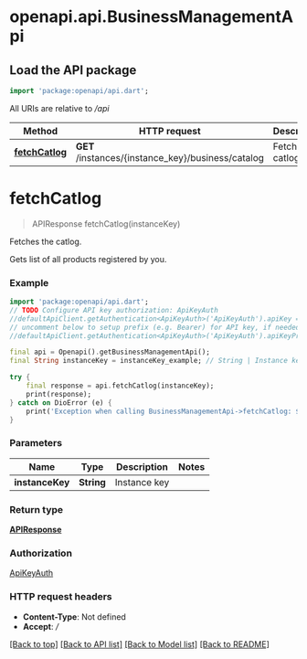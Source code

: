 # openapi.api.BusinessManagementApi

## Load the API package
```dart
import 'package:openapi/api.dart';
```

All URIs are relative to */api*

Method | HTTP request | Description
------------- | ------------- | -------------
[**fetchCatlog**](BusinessManagementApi.md#fetchcatlog) | **GET** /instances/{instance_key}/business/catalog | Fetches the catlog.


# **fetchCatlog**
> APIResponse fetchCatlog(instanceKey)

Fetches the catlog.

Gets list of all products registered by you.

### Example
```dart
import 'package:openapi/api.dart';
// TODO Configure API key authorization: ApiKeyAuth
//defaultApiClient.getAuthentication<ApiKeyAuth>('ApiKeyAuth').apiKey = 'YOUR_API_KEY';
// uncomment below to setup prefix (e.g. Bearer) for API key, if needed
//defaultApiClient.getAuthentication<ApiKeyAuth>('ApiKeyAuth').apiKeyPrefix = 'Bearer';

final api = Openapi().getBusinessManagementApi();
final String instanceKey = instanceKey_example; // String | Instance key

try {
    final response = api.fetchCatlog(instanceKey);
    print(response);
} catch on DioError (e) {
    print('Exception when calling BusinessManagementApi->fetchCatlog: $e\n');
}
```

### Parameters

Name | Type | Description  | Notes
------------- | ------------- | ------------- | -------------
 **instanceKey** | **String**| Instance key | 

### Return type

[**APIResponse**](APIResponse.md)

### Authorization

[ApiKeyAuth](../README.md#ApiKeyAuth)

### HTTP request headers

 - **Content-Type**: Not defined
 - **Accept**: */*

[[Back to top]](#) [[Back to API list]](../README.md#documentation-for-api-endpoints) [[Back to Model list]](../README.md#documentation-for-models) [[Back to README]](../README.md)

